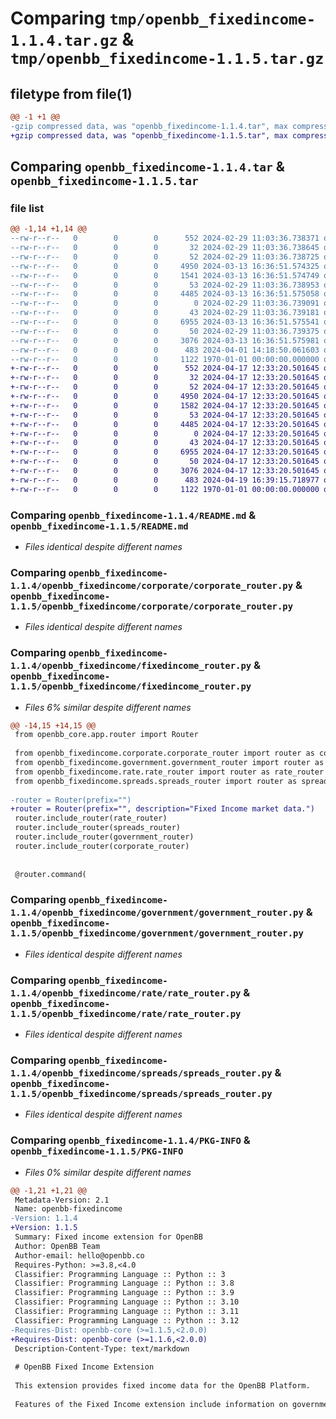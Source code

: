 # Comparing `tmp/openbb_fixedincome-1.1.4.tar.gz` & `tmp/openbb_fixedincome-1.1.5.tar.gz`

## filetype from file(1)

```diff
@@ -1 +1 @@
-gzip compressed data, was "openbb_fixedincome-1.1.4.tar", max compression
+gzip compressed data, was "openbb_fixedincome-1.1.5.tar", max compression
```

## Comparing `openbb_fixedincome-1.1.4.tar` & `openbb_fixedincome-1.1.5.tar`

### file list

```diff
@@ -1,14 +1,14 @@
--rw-r--r--   0        0        0      552 2024-02-29 11:03:36.738371 openbb_fixedincome-1.1.4/README.md
--rw-r--r--   0        0        0       32 2024-02-29 11:03:36.738645 openbb_fixedincome-1.1.4/openbb_fixedincome/__init__.py
--rw-r--r--   0        0        0       52 2024-02-29 11:03:36.738725 openbb_fixedincome-1.1.4/openbb_fixedincome/corporate/__init__.py
--rw-r--r--   0        0        0     4950 2024-03-13 16:36:51.574325 openbb_fixedincome-1.1.4/openbb_fixedincome/corporate/corporate_router.py
--rw-r--r--   0        0        0     1541 2024-03-13 16:36:51.574749 openbb_fixedincome-1.1.4/openbb_fixedincome/fixedincome_router.py
--rw-r--r--   0        0        0       53 2024-02-29 11:03:36.738953 openbb_fixedincome-1.1.4/openbb_fixedincome/government/__init__.py
--rw-r--r--   0        0        0     4485 2024-03-13 16:36:51.575058 openbb_fixedincome-1.1.4/openbb_fixedincome/government/government_router.py
--rw-r--r--   0        0        0        0 2024-02-29 11:03:36.739091 openbb_fixedincome-1.1.4/openbb_fixedincome/py.typed
--rw-r--r--   0        0        0       43 2024-02-29 11:03:36.739181 openbb_fixedincome-1.1.4/openbb_fixedincome/rate/__init__.py
--rw-r--r--   0        0        0     6955 2024-03-13 16:36:51.575541 openbb_fixedincome-1.1.4/openbb_fixedincome/rate/rate_router.py
--rw-r--r--   0        0        0       50 2024-02-29 11:03:36.739375 openbb_fixedincome-1.1.4/openbb_fixedincome/spreads/__init__.py
--rw-r--r--   0        0        0     3076 2024-03-13 16:36:51.575981 openbb_fixedincome-1.1.4/openbb_fixedincome/spreads/spreads_router.py
--rw-r--r--   0        0        0      483 2024-04-01 14:18:50.061603 openbb_fixedincome-1.1.4/pyproject.toml
--rw-r--r--   0        0        0     1122 1970-01-01 00:00:00.000000 openbb_fixedincome-1.1.4/PKG-INFO
+-rw-r--r--   0        0        0      552 2024-04-17 12:33:20.501645 openbb_fixedincome-1.1.5/README.md
+-rw-r--r--   0        0        0       32 2024-04-17 12:33:20.501645 openbb_fixedincome-1.1.5/openbb_fixedincome/__init__.py
+-rw-r--r--   0        0        0       52 2024-04-17 12:33:20.501645 openbb_fixedincome-1.1.5/openbb_fixedincome/corporate/__init__.py
+-rw-r--r--   0        0        0     4950 2024-04-17 12:33:20.501645 openbb_fixedincome-1.1.5/openbb_fixedincome/corporate/corporate_router.py
+-rw-r--r--   0        0        0     1582 2024-04-17 12:33:20.501645 openbb_fixedincome-1.1.5/openbb_fixedincome/fixedincome_router.py
+-rw-r--r--   0        0        0       53 2024-04-17 12:33:20.501645 openbb_fixedincome-1.1.5/openbb_fixedincome/government/__init__.py
+-rw-r--r--   0        0        0     4485 2024-04-17 12:33:20.501645 openbb_fixedincome-1.1.5/openbb_fixedincome/government/government_router.py
+-rw-r--r--   0        0        0        0 2024-04-17 12:33:20.501645 openbb_fixedincome-1.1.5/openbb_fixedincome/py.typed
+-rw-r--r--   0        0        0       43 2024-04-17 12:33:20.501645 openbb_fixedincome-1.1.5/openbb_fixedincome/rate/__init__.py
+-rw-r--r--   0        0        0     6955 2024-04-17 12:33:20.501645 openbb_fixedincome-1.1.5/openbb_fixedincome/rate/rate_router.py
+-rw-r--r--   0        0        0       50 2024-04-17 12:33:20.501645 openbb_fixedincome-1.1.5/openbb_fixedincome/spreads/__init__.py
+-rw-r--r--   0        0        0     3076 2024-04-17 12:33:20.501645 openbb_fixedincome-1.1.5/openbb_fixedincome/spreads/spreads_router.py
+-rw-r--r--   0        0        0      483 2024-04-19 16:39:15.718977 openbb_fixedincome-1.1.5/pyproject.toml
+-rw-r--r--   0        0        0     1122 1970-01-01 00:00:00.000000 openbb_fixedincome-1.1.5/PKG-INFO
```

### Comparing `openbb_fixedincome-1.1.4/README.md` & `openbb_fixedincome-1.1.5/README.md`

 * *Files identical despite different names*

### Comparing `openbb_fixedincome-1.1.4/openbb_fixedincome/corporate/corporate_router.py` & `openbb_fixedincome-1.1.5/openbb_fixedincome/corporate/corporate_router.py`

 * *Files identical despite different names*

### Comparing `openbb_fixedincome-1.1.4/openbb_fixedincome/fixedincome_router.py` & `openbb_fixedincome-1.1.5/openbb_fixedincome/fixedincome_router.py`

 * *Files 6% similar despite different names*

```diff
@@ -14,15 +14,15 @@
 from openbb_core.app.router import Router
 
 from openbb_fixedincome.corporate.corporate_router import router as corporate_router
 from openbb_fixedincome.government.government_router import router as government_router
 from openbb_fixedincome.rate.rate_router import router as rate_router
 from openbb_fixedincome.spreads.spreads_router import router as spreads_router
 
-router = Router(prefix="")
+router = Router(prefix="", description="Fixed Income market data.")
 router.include_router(rate_router)
 router.include_router(spreads_router)
 router.include_router(government_router)
 router.include_router(corporate_router)
 
 
 @router.command(
```

### Comparing `openbb_fixedincome-1.1.4/openbb_fixedincome/government/government_router.py` & `openbb_fixedincome-1.1.5/openbb_fixedincome/government/government_router.py`

 * *Files identical despite different names*

### Comparing `openbb_fixedincome-1.1.4/openbb_fixedincome/rate/rate_router.py` & `openbb_fixedincome-1.1.5/openbb_fixedincome/rate/rate_router.py`

 * *Files identical despite different names*

### Comparing `openbb_fixedincome-1.1.4/openbb_fixedincome/spreads/spreads_router.py` & `openbb_fixedincome-1.1.5/openbb_fixedincome/spreads/spreads_router.py`

 * *Files identical despite different names*

### Comparing `openbb_fixedincome-1.1.4/PKG-INFO` & `openbb_fixedincome-1.1.5/PKG-INFO`

 * *Files 0% similar despite different names*

```diff
@@ -1,21 +1,21 @@
 Metadata-Version: 2.1
 Name: openbb-fixedincome
-Version: 1.1.4
+Version: 1.1.5
 Summary: Fixed income extension for OpenBB
 Author: OpenBB Team
 Author-email: hello@openbb.co
 Requires-Python: >=3.8,<4.0
 Classifier: Programming Language :: Python :: 3
 Classifier: Programming Language :: Python :: 3.8
 Classifier: Programming Language :: Python :: 3.9
 Classifier: Programming Language :: Python :: 3.10
 Classifier: Programming Language :: Python :: 3.11
 Classifier: Programming Language :: Python :: 3.12
-Requires-Dist: openbb-core (>=1.1.5,<2.0.0)
+Requires-Dist: openbb-core (>=1.1.6,<2.0.0)
 Description-Content-Type: text/markdown
 
 # OpenBB Fixed Income Extension
 
 This extension provides fixed income data for the OpenBB Platform.
 
 Features of the Fixed Income extension include information on government bonds and central bank rates.
```

